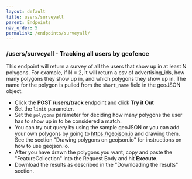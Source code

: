 ```yaml
---
layout: default
title: users/surveyall
parent: Endpoints
nav_order: 5
permalink: /endpoints/surveyall/
---
```


### /users/surveyall - Tracking all users by geofence
This endpoint will return a survey of all the users that show up in at least N polygons.  For example, if N = 2, it will return a csv of advertising_ids, how many polygons they show up in, and which polygons they show up in.  The name for the polygon is pulled from the `short_name` field in the geoJSON object.

- Click the **POST /users/track** endpoint and click **Try it Out**
- Set the `limit` parameter.
- Set the `polygons` parameter for deciding how many polygons the user has to show up in to be considered a match.
- You can try out query by using the sample geoJSON or you can add your own polygons by going to https://geojson.io and drawing them.  See the section "Drawing polygons on geojson.io" for instructions on how to use geojson.io.
- After you have drawn the polygons you want, copy and paste the "FeatureCollection" into the Request Body and hit **Execute**.
- Download the results as described in the "Downloading the results" section.